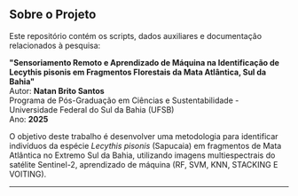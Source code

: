 ## Sobre o Projeto

Este repositório contém os scripts, dados auxiliares e documentação relacionados à pesquisa:

**"Sensoriamento Remoto e Aprendizado de Máquina na Identificação de Lecythis pisonis em Fragmentos Florestais da Mata Atlântica, Sul da Bahia"**  
Autor: **Natan Brito Santos**  
Programa de Pós-Graduação em Ciências e Sustentabilidade - Universidade Federal do Sul da Bahia (UFSB)  
Ano: **2025**

O objetivo deste trabalho é desenvolver uma metodologia para identificar indivíduos da espécie *Lecythis pisonis* (Sapucaia) em fragmentos de Mata Atlântica no Extremo Sul da Bahia, utilizando imagens multiespectrais do satélite Sentinel-2, aprendizado de máquina (RF, SVM, KNN, STACKING E VOITING).

---
